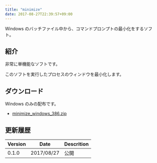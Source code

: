 ```yaml
---
title: "minimize"
date: 2017-08-27T22:39:57+09:00
---
```


<!-- # minimize -->

Windows のバッチファイル中から、コマンドプロンプトの最小化をするソフト。

<!--more-->

## 紹介

非常に単機能なソフトです。

このソフトを実行したプロセスのウィンドウを最小化します。

## ダウンロード

Windows のみの配布です。

* [minimize_windows_386.zip](https://github.com/ShuheiKubota/ShuheiKubota.github.io/releases/download/site/minimize_windows_386.zip)

## 更新履歴

Version |    Date    | Descrition
------- | ---------- | ----
0.1.0   | 2017/08/27 | 公開
